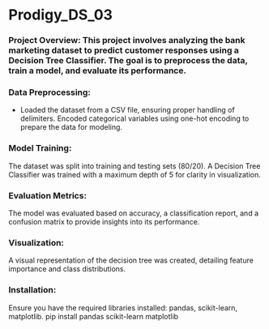 # Prodigy_DS_03

### Project Overview: This project involves analyzing the bank marketing dataset to predict customer responses using a Decision Tree Classifier. The goal is to preprocess the data, train a model, and evaluate its performance.

### Data Preprocessing:
- Loaded the dataset from a CSV file, ensuring proper handling of delimiters.
Encoded categorical variables using one-hot encoding to prepare the data for modeling.

### Model Training:
The dataset was split into training and testing sets (80/20).
A Decision Tree Classifier was trained with a maximum depth of 5 for clarity in visualization.

### Evaluation Metrics:
The model was evaluated based on accuracy, a classification report, and a confusion matrix to provide insights into its performance.

### Visualization:
A visual representation of the decision tree was created, detailing feature importance and class distributions.

### Installation:
Ensure you have the required libraries installed: pandas, scikit-learn, matplotlib.
pip install pandas scikit-learn matplotlib
